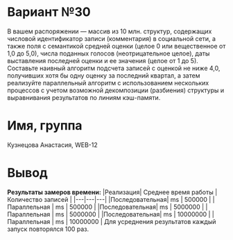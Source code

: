 # Вариант №30
В вашем распоряжении — массив из 10 млн. структур, содержащих числовой идентификатор записи (комментария) в социальной сети, а также поля с семантикой средней оценки (целое 0 или вещественное от 1,0 до 5,0), числа поданных голосов (неотрицательное целое), даты выставления последней оценки и ее значения (целое от 1 до 5). Составьте наивный алгоритм подсчета записей с оценкой не ниже 4,0, получивших хотя бы одну оценку за последний квартал, а затем реализуйте параллельный алгоритм с использованием нескольких процессов с учетом возможной декомпозиции (разбиения) структуры и выравнивания результатов по линиям кэш-памяти.
# Имя, группа
Кузнецова Анастасия, WEB-12
# Вывод
**Результаты замеров времени:**
|Реализация| Среднее время работы | Количество записей |
|---|---|---|
|Последовательная|  ms | 500000 |
| Параллельная   |  ms | 500000 |
|Последовательная|  ms | 5000000 |
| Параллельная   |  ms | 5000000 |
|Последовательная| ms | 10000000 |
| Параллельная   |  ms | 10000000 |
Для усреднения результатов каждый запуск повторялся 100 раз.

